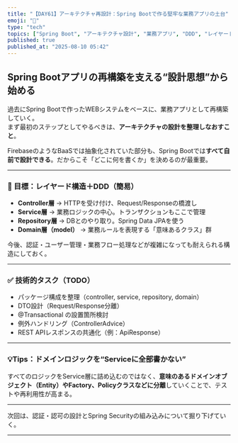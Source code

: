 ```yaml
---
title: "【DAY61】アーキテクチャ再設計：Spring Bootで作る堅牢な業務アプリの土台"
emoji: "🧱"
type: "tech"
topics: ["Spring Boot", "アーキテクチャ設計", "業務アプリ", "DDD", "レイヤード構造"]
published: true
published_at: "2025-08-10 05:42"
---
```


## Spring Bootアプリの再構築を支える“設計思想”から始める

過去にSpring Bootで作ったWEBシステムをベースに、業務アプリとして再構築していく。  
まず最初のステップとしてやるべきは、**アーキテクチャの設計を整理しなおすこと**。

FirebaseのようなBaaSでは抽象化されていた部分も、Spring Bootでは**すべて自前で設計できる**。だからこそ「どこに何を書くか」を決めるのが最重要。

---

### 🎯 目標：レイヤード構造＋DDD（簡易）

- **Controller層** → HTTPを受け付け、Request/Responseの橋渡し
- **Service層** → 業務ロジックの中心。トランザクションもここで管理
- **Repository層** → DBとのやり取り。Spring Data JPAを使う
- **Domain層（model）** → 業務ルールを表現する「意味あるクラス」群

今後、認証・ユーザー管理・業務フロー処理などが複雑になっても耐えられる構造にしておく。

---

### ✅ 技術的タスク（TODO）

- パッケージ構成を整理（controller, service, repository, domain）
- DTO設計（Request/Response分離）
- @Transactional の設置箇所検討
- 例外ハンドリング（ControllerAdvice）
- REST APIレスポンスの共通化（例：ApiResponse<T>）

---

### 💡Tips：ドメインロジックを“Serviceに全部書かない”

すべてのロジックをService層に詰め込むのではなく、**意味のあるドメインオブジェクト（Entity）やFactory、Policyクラスなどに分離**していくことで、テストや再利用性が高まる。

---

次回は、認証・認可の設計とSpring Securityの組み込みについて掘り下げていく。

---
